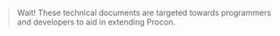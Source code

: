 > Wait! These technical documents are targeted towards programmers and developers to aid in extending Procon.